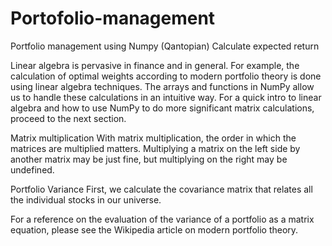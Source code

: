 # Portofolio-management
Portfolio management using Numpy (Qantopian)
Calculate expected return

Linear algebra is pervasive in finance and in general. For example, the calculation of optimal weights according to modern portfolio theory is done using linear algebra techniques. The arrays and functions in NumPy allow us to handle these calculations in an intuitive way. For a quick intro to linear algebra and how to use NumPy to do more significant matrix calculations, proceed to the next section.

Matrix multiplication
With matrix multiplication, the order in which the matrices are multiplied matters. Multiplying a matrix on the left side by another matrix may be just fine, but multiplying on the right may be undefined.

Portfolio Variance
First, we calculate the covariance matrix that relates all the individual stocks in our universe.

For a reference on the evaluation of the variance of a portfolio as a matrix equation, please see the Wikipedia article on modern portfolio theory.
